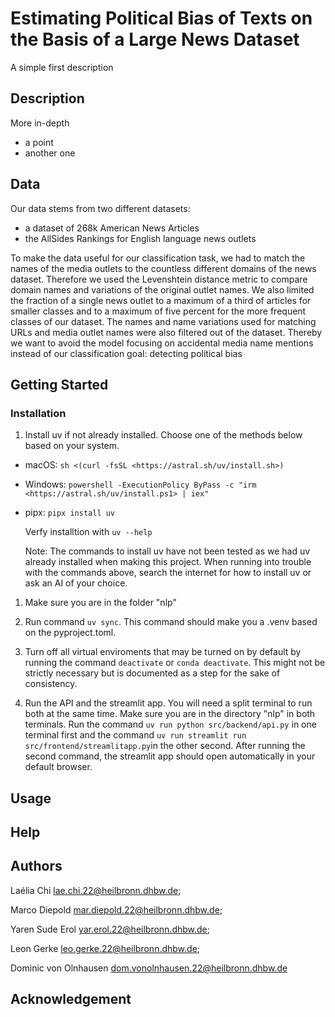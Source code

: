 # Estimating Political Bias of Texts on the Basis of a Large News Dataset

A simple first description

## Description

More in-depth

- a point
- another one

## Data

Our data stems from two different datasets:

- a dataset of 268k American News Articles
- the AllSides Rankings for English language news outlets

To make the data useful for our classification task, we had to match the names of the media outlets to the countless different domains of the news dataset.
Therefore we used the Levenshtein distance metric to compare domain names and variations of the original outlet names.
We also limited the fraction of a single news outlet to a maximum of a third of articles for smaller classes and to a maximum of five percent for the more frequent classes of our dataset.
The names and name variations used for matching URLs and media outlet names were also filtered out of the dataset.
Thereby we want to avoid the model focusing on accidental media name mentions instead of our classification goal: detecting political bias

## Getting Started

### Installation

1. Install uv if not already installed. Choose one of the methods below based on your system.

- macOS: `sh <(curl -fsSL <https://astral.sh/uv/install.sh>)`
- Windows: `powershell -ExecutionPolicy ByPass -c "irm <https://astral.sh/uv/install.ps1> | iex"`
- pipx: `pipx install uv`

  Verfy installtion with `uv --help`

  Note: The commands to install uv have not been tested as we had uv already installed when making this project. When running into trouble with the commands above, search the internet for how to install uv or ask an AI of your choice.

1. Make sure you are in the folder "nlp"

1. Run command `uv sync`. This command should make you a .venv based on the pyproject.toml.

1. Turn off all virtual enviroments that may be turned on by default by running the command `deactivate` or `conda deactivate`. This might not be strictly necessary but is documented as a step for the sake of consistency.

1. Run the API and the streamlit app. You will need a split terminal to run both at the same time. Make sure you are in the directory "nlp" in both terminals. Run the command `uv run python src/backend/api.py` in one terminal first and the command `uv run streamlit run src/frontend/streamlitapp.py`in the other second. After running the second command, the streamlit app should open automatically in your default browser.

## Usage

## Help

## Authors

Laélia Chi <lae.chi.22@heilbronn.dhbw.de>;

Marco Diepold <mar.diepold.22@heilbronn.dhbw.de>;

Yaren Sude Erol <yar.erol.22@heilbronn.dhbw.de>;

Leon Gerke <leo.gerke.22@heilbronn.dhbw.de>;

Dominic von Olnhausen <dom.vonolnhausen.22@heilbronn.dhbw.de>

## Acknowledgement

